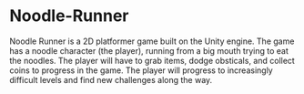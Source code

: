 # Noodle-Runner
 Noodle Runner is a 2D platformer game built on the Unity engine. The game has a noodle character (the player), running from a big mouth trying to eat the noodles. The player will have to grab items, dodge obsticals, and collect coins to progress in the game. The player will progress to increasingly difficult levels and find new challenges along the way.
